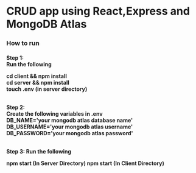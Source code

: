 <h1>
CRUD app using React,Express and  MongoDB Atlas
</h1>

<h3>How to run</h3>

<h4>
<b> Step 1: </b> <br>
Run the following <br>

cd client && npm install <br>
cd server && npm install <br>
touch .env (in server directory) <br><br>

<b> Step 2: </b>  
Create the following variables in .env <br>
DB_NAME='your mongodb atlas database name' <br>
DB_USERNAME='your mongodb atlas username' <br>
DB_PASSWORD='your mongodb atlas password' <br><br>

<b> Step 3: </b>
Run the following <br>

npm start (In Server Directory)
npm start (In Client Directory)

</h4>
